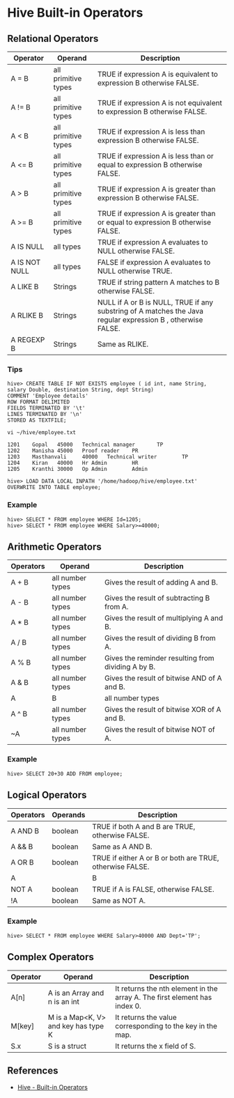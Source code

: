 # Hive Built-in Operators

## Relational Operators

Operator | Operand | Description
---|---|-----
A = B | all primitive types | TRUE if expression A is equivalent to expression B otherwise FALSE.
A != B | all primitive types | TRUE if expression A is not equivalent to expression B otherwise FALSE.
A < B | all primitive types | TRUE if expression A is less than expression B otherwise FALSE.
A <= B | all primitive types | TRUE if expression A is less than or equal to expression B otherwise FALSE.
A > B | all primitive types | TRUE if expression A is greater than expression B otherwise FALSE.
A >= B | all primitive types | TRUE if expression A is greater than or equal to expression B otherwise FALSE.
A IS NULL | all types | TRUE if expression A evaluates to NULL otherwise FALSE.
A IS NOT NULL | all types | FALSE if expression A evaluates to NULL otherwise TRUE.
A LIKE B | Strings | TRUE if string pattern A matches to B otherwise FALSE.
A RLIKE B | Strings | NULL if A or B is NULL, TRUE if any substring of A matches the Java regular expression B , otherwise FALSE.
A REGEXP B | Strings | Same as RLIKE.

### Tips
```
hive> CREATE TABLE IF NOT EXISTS employee ( id int, name String,
salary Double, destination String, dept String)
COMMENT 'Employee details'
ROW FORMAT DELIMITED
FIELDS TERMINATED BY '\t'
LINES TERMINATED BY '\n'
STORED AS TEXTFILE;
```

`vi ~/hive/employee.txt`
```
1201    Gopal   45000   Technical manager       TP
1202    Manisha 45000   Proof reader    PR
1203    Masthanvali     40000   Technical writer        TP
1204    Kiran   40000   Hr Admin        HR
1205    Kranthi 30000   Op Admin        Admin
```
```
hive> LOAD DATA LOCAL INPATH '/home/hadoop/hive/employee.txt'
OVERWRITE INTO TABLE employee;
```

### Example
```
hive> SELECT * FROM employee WHERE Id=1205;
hive> SELECT * FROM employee WHERE Salary>=40000;
```

## Arithmetic Operators

Operators | Operand | Description
---|---|-----
A + B | all number types | Gives the result of adding A and B.
A - B | all number types | Gives the result of subtracting B from A.
A * B | all number types | Gives the result of multiplying A and B.
A / B | all number types | Gives the result of dividing B from A.
A % B | all number types | Gives the reminder resulting from dividing A by B.
A & B | all number types | Gives the result of bitwise AND of A and B.
A | B | all number types | Gives the result of bitwise OR of A and B.
A ^ B | all number types | Gives the result of bitwise XOR of A and B.
~A | all number types | Gives the result of bitwise NOT of A.

### Example
```
hive> SELECT 20+30 ADD FROM employee;
```

## Logical Operators

Operators | Operands | Description
---|---|-----
A AND B | boolean | TRUE if both A and B are TRUE, otherwise FALSE.
A && B | boolean | Same as A AND B.
A OR B | boolean | TRUE if either A or B or both are TRUE, otherwise FALSE.
A || B | boolean | Same as A OR B.
NOT A | boolean | TRUE if A is FALSE, otherwise FALSE.
!A | boolean | Same as NOT A.

### Example
```
hive> SELECT * FROM employee WHERE Salary>40000 AND Dept='TP';
```

## Complex Operators

Operator | Operand | Description
---|---|-----
A[n] | A is an Array and n is an int | It returns the nth element in the array A. The first element has index 0.
M[key] | M is a Map<K, V> and key has type K | It returns the value corresponding to the key in the map.
S.x | S is a struct | It returns the x field of S.

## References
- [Hive - Built-in Operators](https://www.tutorialspoint.com/hive/hive_built_in_operators.htm)